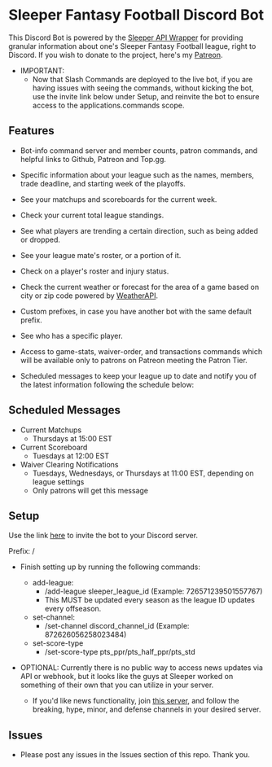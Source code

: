 # Sleeper Fantasy Football Discord Bot

This Discord Bot is powered by the [Sleeper API Wrapper](https://github.com/SwapnikKatkoori/sleeper-api-wrapper) for providing granular information about one's Sleeper Fantasy Football league, right to Discord. If you wish to donate to the project, here's my [Patreon](https://www.patreon.com/stonemasons).

* IMPORTANT:
    * Now that Slash Commands are deployed to the live bot, if you are having issues with seeing the commands, without kicking the bot, use the invite link below under Setup, and reinvite the bot to ensure access to the applications.commands scope.


## Features

* Bot-info command server and member counts, patron commands, and helpful links to Github, Patreon and Top.gg.

* Specific information about your league such as the names, members, trade deadline, and starting week of the playoffs.

* See your matchups and scoreboards for the current week.

* Check your current total league standings.

* See what players are trending a certain direction, such as being added or dropped.

* See your league mate's roster, or a portion of it.

* Check on a player's roster and injury status.

* Check the current weather or forecast for the area of a game based on city or zip code powered by [WeatherAPI](https://www.weatherapi.com/).

* Custom prefixes, in case you have another bot with the same default prefix.

* See who has a specific player.

* Access to game-stats, waiver-order, and transactions commands which will be available only to patrons on Patreon meeting the Patron Tier.

* Scheduled messages to keep your league up to date and notify you of the latest information following the schedule below:


## Scheduled Messages

* Current Matchups
    * Thursdays at 15:00 EST
* Current Scoreboard
    * Tuesdays at 12:00 EST
* Waiver Clearing Notifications
    * Tuesdays, Wednesdays, or Thursdays at 11:00 EST, depending on league settings
    * Only patrons will get this message


## Setup

Use the link [here](https://discord.com/oauth2/authorize?client_id=871087848311382086&permissions=8&scope=applications.commands%20bot) to invite the bot to your Discord server.

Prefix: /

* Finish setting up by running the following commands:
    * add-league:
        * /add-league sleeper_league_id (Example: 726571239501557767)
        * This MUST be updated every season as the league ID updates every offseason.
    * set-channel:
        * /set-channel discord_channel_id (Example: 872626056258023484)
    * set-score-type
        * /set-score-type pts_ppr/pts_half_ppr/pts_std

* OPTIONAL: Currently there is no public way to access news updates via API or webhook, but it looks like the guys at Sleeper worked on something of their own that you can utilize in your server.
    * If you'd like news functionality, join [this server](https://discord.gg/5UuU85sQ9h), and follow the breaking, hype, minor, and defense channels in your desired server.


## Issues

* Please post any issues in the Issues section of this repo. Thank you.